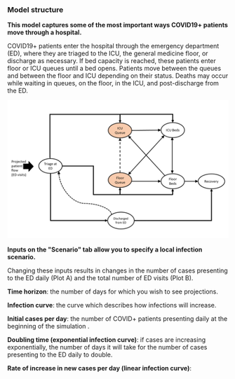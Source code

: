 ### Model structure

**This model captures some of the most important ways COVID19+ patients move through a hospital.**

COVID19+ patients enter the hospital through the emergency department (ED), where they are triaged to the ICU, the general medicine
floor, or discharge as necessary.  If bed capacity is reached, these patients enter floor or ICU queues until a bed opens.  Patients 
move between the queues and between the floor and ICU depending on their status.  Deaths may occur while waiting in queues, on the floor,
in the ICU, and post-discharge from the ED.  

<img src="Modelstructure1.png" width="900">

**Inputs on the "Scenario" tab allow you to specify a local infection scenario.** 

Changing these inputs results in changes in the number of cases presenting to the ED daily (Plot A) and the total number of ED visits (Plot B).

**Time horizon**: the number of days for which you wish to see projections.

**Infection curve**: the curve which describes how infections will increase. 

**Initial cases per day**: the number of COVID+ patients presenting daily at the beginning of the simulation .

**Doubling time (exponential infection curve)**: if cases are increasing exponentially, the number of days it will take for the number of cases presenting to the ED daily to double.

**Rate of increase in new cases per day (linear infection curve)**: 


